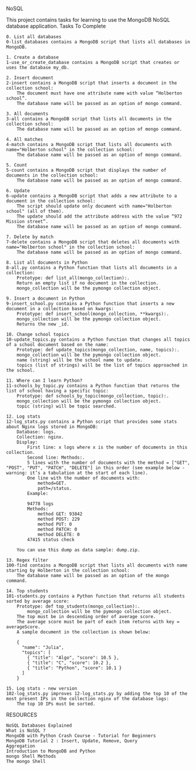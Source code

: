 NoSQL

This project contains tasks for learning to use the MongoDB NoSQL database application.
Tasks To Complete

    0. List all databases
    0-list_databases contains a MongoDB script that lists all databases in MongoDB.

    1. Create a database
    1-use_or_create_database contains a MongoDB script that creates or uses the database my_db.

    2. Insert document
    2-insert contains a MongoDB script that inserts a document in the collection school:
        The document must have one attribute name with value “Holberton school”.
        The database name will be passed as an option of mongo command.

    3. All documents
    3-all contains a MongoDB script that lists all documents in the collection school:
        The database name will be passed as an option of mongo command.

    4. All matches
    4-match contains a MongoDB script that lists all documents with name="Holberton school" in the collection school:
        The database name will be passed as an option of mongo command.

    5. Count
    5-count contains a MongoDB script that displays the number of documents in the collection school:
        The database name will be passed as an option of mongo command.

    6. Update
    6-update contains a MongoDB script that adds a new attribute to a document in the collection school:
        The script should update only document with name="Holberton school" (all of them).
        The update should add the attribute address with the value “972 Mission street”.
        The database name will be passed as an option of mongo command.

    7. Delete by match
    7-delete contains a MongoDB script that deletes all documents with name="Holberton school" in the collection school:
        The database name will be passed as an option of mongo command.

    8. List all documents in Python
    8-all.py contains a Python function that lists all documents in a collection:
        Prototype: def list_all(mongo_collection):.
        Return an empty list if no document in the collection.
        mongo_collection will be the pymongo collection object.

    9. Insert a document in Python
    9-insert_school.py contains a Python function that inserts a new document in a collection based on kwargs:
        Prototype: def insert_school(mongo_collection, **kwargs):.
        mongo_collection will be the pymongo collection object.
        Returns the new _id.

    10. Change school topics
    10-update_topics.py contains a Python function that changes all topics of a school document based on the name:
        Prototype: def update_topics(mongo_collection, name, topics):.
        mongo_collection will be the pymongo collection object.
        name (string) will be the school name to update.
        topics (list of strings) will be the list of topics approached in the school.

    11. Where can I learn Python?
    11-schools_by_topic.py contains a Python function that returns the list of school having a specific topic:
        Prototype: def schools_by_topic(mongo_collection, topic):.
        mongo_collection will be the pymongo collection object.
        topic (string) will be topic searched.

    12. Log stats
    12-log_stats.py contains a Python script that provides some stats about Nginx logs stored in MongoDB:
        Database: logs.
        Collection: nginx.
        Display:
            First line: x logs where x is the number of documents in this collection.
            Second line: Methods:.
            5 lines with the number of documents with the method = ["GET", "POST", "PUT", "PATCH", "DELETE"] in this order (see example below - warning: it’s a tabulation at the start of each line).
            One line with the number of documents with:
                method=GET.
                path=/status.
            Example:

            94778 logs
            Methods:
                method GET: 93842
                method POST: 229
                method PUT: 0
                method PATCH: 0
                method DELETE: 0
            47415 status check

        You can use this dump as data sample: dump.zip.

    13. Regex filter
    100-find contains a MongoDB script that lists all documents with name starting by Holberton in the collection school:
        The database name will be passed as an option of the mongo command.

    14. Top students
    101-students.py contains a Python function that returns all students sorted by average score:
        Prototype: def top_students(mongo_collection):.
            mongo_collection will be the pymongo collection object.
        The top must be in descending order of average score.
        The average score must be part of each item returns with key = averageScore.
        A sample document in the collection is shown below:

        {
          "name": "Julia",
          "topics": [
            { "title": "Algo", "score": 10.5 },
            { "title": "C", "score": 10.2 },
            { "title": "Python", "score": 10.1 }
          ]
        }

    15. Log stats - new version
    102-log_stats.py improves 12-log_stats.py by adding the top 10 of the most present IPs in the collection nginx of the database logs:
        The top 10 IPs must be sorted.

RESOURCES

    NoSQL Databases Explained
    What is NoSQL ?
    MongoDB with Python Crash Course - Tutorial for Beginners
    MongoDB Tutorial 2 : Insert, Update, Remove, Query
    Aggregation
    Introduction to MongoDB and Python
    mongo Shell Methods
    The mongo Shell



